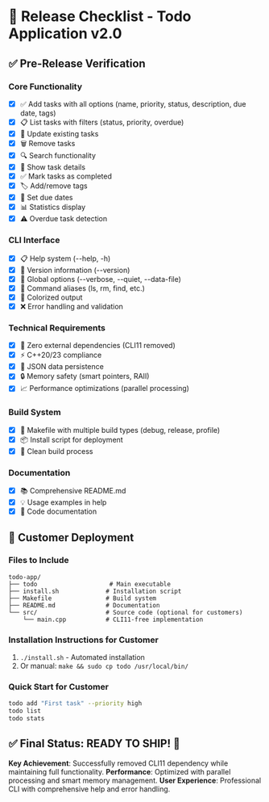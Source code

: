 # 🚀 Release Checklist - Todo Application v2.0

## ✅ Pre-Release Verification

### Core Functionality
- [x] ✅ Add tasks with all options (name, priority, status, description, due date, tags)
- [x] 📋 List tasks with filters (status, priority, overdue)
- [x] 🔄 Update existing tasks
- [x] 🗑️ Remove tasks
- [x] 🔍 Search functionality
- [x] 📖 Show task details
- [x] ✅ Mark tasks as completed
- [x] 🏷️ Add/remove tags
- [x] 📅 Set due dates
- [x] 📊 Statistics display
- [x] ⚠️ Overdue task detection

### CLI Interface
- [x] 📋 Help system (--help, -h)
- [x] 📌 Version information (--version)
- [x] 🔧 Global options (--verbose, --quiet, --data-file)
- [x] 🎯 Command aliases (ls, rm, find, etc.)
- [x] 🌈 Colorized output
- [x] ❌ Error handling and validation

### Technical Requirements
- [x] 🚫 Zero external dependencies (CLI11 removed)
- [x] ⚡ C++20/23 compliance
- [x] 💾 JSON data persistence
- [x] 🔒 Memory safety (smart pointers, RAII)
- [x] 📈 Performance optimizations (parallel processing)

### Build System
- [x] 🔨 Makefile with multiple build types (debug, release, profile)
- [x] 📦 Install script for deployment
- [x] 🧹 Clean build process

### Documentation
- [x] 📚 Comprehensive README.md
- [x] 💡 Usage examples in help
- [x] 📝 Code documentation

## 🎯 Customer Deployment

### Files to Include
```
todo-app/
├── todo                    # Main executable
├── install.sh             # Installation script
├── Makefile               # Build system
├── README.md              # Documentation
└── src/                   # Source code (optional for customers)
    └── main.cpp           # CLI11-free implementation
```

### Installation Instructions for Customer
1. `./install.sh` - Automated installation
2. Or manual: `make && sudo cp todo /usr/local/bin/`

### Quick Start for Customer
```bash
todo add "First task" --priority high
todo list
todo stats
```

## ✅ Final Status: READY TO SHIP! 🚢

**Key Achievement**: Successfully removed CLI11 dependency while maintaining full functionality.
**Performance**: Optimized with parallel processing and smart memory management.
**User Experience**: Professional CLI with comprehensive help and error handling.

